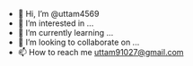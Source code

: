 - 👋 Hi, I’m @uttam4569
- 👀 I’m interested in ...
- 🌱 I’m currently learning ...
- 💞️ I’m looking to collaborate on ...
- 📫 How to reach me uttam91027@gmail.com
  
  

<!---
uttam4569/uttam4569 is a ✨ special ✨ repository because its `README.md` (this file) appears on your GitHub profile.
You can click the Preview link to take a look at your changes.
--->
